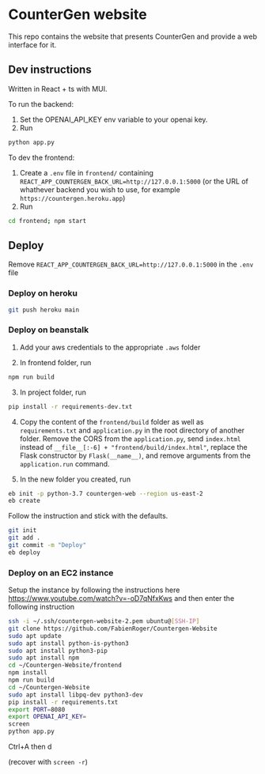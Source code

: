 # CounterGen website

This repo contains the website that presents CounterGen and provide a web interface for it.

## Dev instructions

Written in React + ts with MUI.

To run the backend:

1. Set the OPENAI_API_KEY env variable to your openai key.
2. Run

```bash
python app.py
```

To dev the frontend:

1. Create a `.env` file in `frontend/` containing `REACT_APP_COUNTERGEN_BACK_URL=http://127.0.0.1:5000` (or the URL of whathever backend you wish to use, for example `https://countergen.heroku.app`)
2. Run

```bash
cd frontend; npm start
```

## Deploy

Remove `REACT_APP_COUNTERGEN_BACK_URL=http://127.0.0.1:5000` in the `.env` file

### Deploy on heroku

```bash
git push heroku main
```

### Deploy on beanstalk

1. Add your aws credentials to the appropriate `.aws` folder

2. In frontend folder, run

```bash
npm run build
```

3. In project folder, run

```bash
pip install -r requirements-dev.txt
```

4. Copy the content of the `frontend/build` folder as well as `requirements.txt` and `application.py`
   in the root directory of another folder. Remove the CORS from the `application.py`, send `index.html` instead of `__file__[:-6] + "frontend/build/index.html"`, replace the Flask constructor by `Flask(__name__)`, and remove arguments from the `application.run` command.

5. In the new folder you created, run

```bash
eb init -p python-3.7 countergen-web --region us-east-2
eb create
```

Follow the instruction and stick with the defaults.

```bash
git init
git add .
git commit -m "Deploy"
eb deploy
```

### Deploy on an EC2 instance

Setup the instance by following the instructions here <https://www.youtube.com/watch?v=-oD7qNfxKws>
and then enter the following instruction

```bash
ssh -i ~/.ssh/countergen-website-2.pem ubuntu@[SSH-IP]
git clone https://github.com/FabienRoger/Countergen-Website
sudo apt update
sudo apt install python-is-python3
sudo apt install python3-pip
sudo apt install npm
cd ~/Countergen-Website/frontend
npm install
npm run build
cd ~/Countergen-Website
sudo apt install libpq-dev python3-dev
pip install -r requirements.txt
export PORT=8080
export OPENAI_API_KEY=
screen
python app.py
```

Ctrl+A then d

(recover with `screen -r`)
